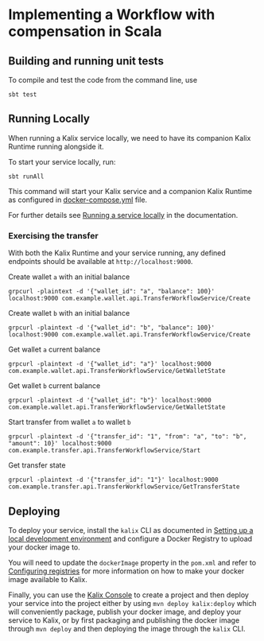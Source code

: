 # Implementing a Workflow with compensation in Scala

## Building and running unit tests

To compile and test the code from the command line, use

```shell
sbt test
```

## Running Locally

When running a Kalix service locally, we need to have its companion Kalix Runtime running alongside it.

To start your service locally, run:

```shell
sbt runAll
```

This command will start your Kalix service and a companion Kalix Runtime as configured in [docker-compose.yml](./docker-compose.yml) file.

For further details see [Running a service locally](https://docs.kalix.io/developing/running-service-locally.html) in the documentation.

### Exercising the transfer

With both the Kalix Runtime and your service running, any defined endpoints should be available at `http://localhost:9000`.

Create wallet `a` with an initial balance

```shell
grpcurl -plaintext -d '{"wallet_id": "a", "balance": 100}' localhost:9000 com.example.wallet.api.TransferWorkflowService/Create
```

Create wallet `b` with an initial balance

```shell
grpcurl -plaintext -d '{"wallet_id": "b", "balance": 100}' localhost:9000 com.example.wallet.api.TransferWorkflowService/Create
```

Get wallet `a` current balance

```shell
grpcurl -plaintext -d '{"wallet_id": "a"}' localhost:9000 com.example.wallet.api.TransferWorkflowService/GetWalletState
```

Get wallet `b` current balance

```shell
grpcurl -plaintext -d '{"wallet_id": "b"}' localhost:9000 com.example.wallet.api.TransferWorkflowService/GetWalletState
```

Start transfer from wallet `a` to wallet `b`

```shell
grpcurl -plaintext -d '{"transfer_id": "1", "from": "a", "to": "b", "amount": 10}' localhost:9000 com.example.transfer.api.TransferWorkflowService/Start
```

Get transfer state

```shell
grpcurl -plaintext -d '{"transfer_id": "1"}' localhost:9000 com.example.transfer.api.TransferWorkflowService/GetTransferState
```

## Deploying

To deploy your service, install the `kalix` CLI as documented in
[Setting up a local development environment](https://docs.kalix.io/setting-up/)
and configure a Docker Registry to upload your docker image to.

You will need to update the `dockerImage` property in the `pom.xml` and refer to
[Configuring registries](https://docs.kalix.io/projects/container-registries.html)
for more information on how to make your docker image available to Kalix.

Finally, you can use the [Kalix Console](https://console.kalix.io)
to create a project and then deploy your service into the project either by using `mvn deploy kalix:deploy` which
will conveniently package, publish your docker image, and deploy your service to Kalix, or by first packaging and
publishing the docker image through `mvn deploy` and then deploying the image
through the `kalix` CLI.
